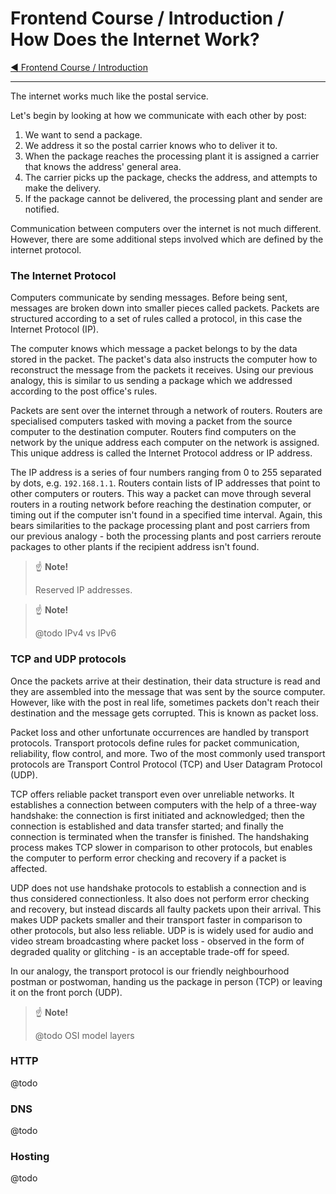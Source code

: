 # Frontend Course / Introduction / How Does the Internet Work?

[:arrow_backward: Frontend Course / Introduction](./README.md)

---

The internet works much like the postal service.

Let's begin by looking at how we communicate with each other by post:
1. We want to send a package.
2. We address it so the postal carrier knows who to deliver it to.
3. When the package reaches the processing plant it is assigned a carrier that knows the address' general area.
4. The carrier picks up the package, checks the address, and attempts to make the delivery.
5. If the package cannot be delivered, the processing plant and sender are notified.

Communication between computers over the internet is not much different. However, there are some additional steps involved which are defined by the internet protocol.

### The Internet Protocol

Computers communicate by sending messages. Before being sent, messages are broken down into smaller pieces called packets. Packets are structured according to a set of rules called a protocol, in this case the Internet Protocol (IP).

The computer knows which message a packet belongs to by the data stored in the packet. The packet's data also instructs the computer how to reconstruct the message from the packets it receives. Using our previous analogy, this is similar to us sending a package which we addressed according to the post office's rules.

Packets are sent over the internet through a network of routers. Routers are specialised computers tasked with moving a packet from the source computer to the destination computer. Routers find computers on the network by the unique address each computer on the network is assigned. This unique address is called the Internet Protocol address or IP address.

The IP address is a series of four numbers ranging from 0 to 255 separated by dots, e.g. `192.168.1.1`. Routers contain lists of IP addresses that point to other computers or routers. This way a packet can move through several routers in a routing network before reaching the destination computer, or timing out if the computer isn't found in a specified time interval. Again, this bears similarities to the package processing plant and post carriers from our previous analogy - both the processing plants and post carriers reroute packages to other plants if the recipient address isn't found.

> :point_up: **Note!**
>
> Reserved IP addresses.

> :point_up: **Note!**
>
> @todo IPv4 vs IPv6

### TCP and UDP protocols

Once the packets arrive at their destination, their data structure is read and they are assembled into the message that was sent by the source computer. However, like with the post in real life, sometimes packets don't reach their destination and the message gets corrupted. This is known as packet loss.

Packet loss and other unfortunate occurrences are handled by transport protocols. Transport protocols define rules for packet communication, reliability, flow control, and more. Two of the most commonly used transport protocols are Transport Control Protocol (TCP) and User Datagram Protocol (UDP).

TCP offers reliable packet transport even over unreliable networks. It establishes a connection between computers with the help of a three-way handshake: the connection is first initiated and acknowledged; then the connection is established and data transfer started; and finally the connection is terminated when the transfer is finished. The handshaking process makes TCP slower in comparison to other protocols, but enables the computer to perform error checking and recovery if a packet is affected.

UDP does not use handshake protocols to establish a connection and is thus considered connectionless. It also does not perform error checking and recovery, but instead discards all faulty packets upon their arrival. This makes UDP packets smaller and their transport faster in comparison to other protocols, but also less reliable. UDP is is widely used for audio and video stream broadcasting where packet loss - observed in the form of degraded quality or glitching - is an acceptable trade-off for speed.

In our analogy, the transport protocol is our friendly neighbourhood postman or postwoman, handing us the package in person (TCP) or leaving it on the front porch (UDP).

> :point_up: **Note!**
>
> @todo OSI model layers

### HTTP

@todo

### DNS

@todo

### Hosting

@todo
